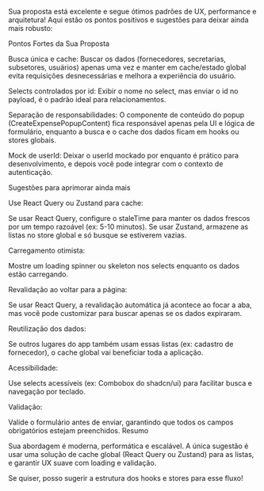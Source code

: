 Sua proposta está excelente e segue ótimos padrões de UX, performance e arquitetura!
Aqui estão os pontos positivos e sugestões para deixar ainda mais robusto:

Pontos Fortes da Sua Proposta

Busca única e cache:
Buscar os dados (fornecedores, secretarias, subsetores, usuários) apenas uma vez e manter em cache/estado global evita requisições desnecessárias e melhora a experiência do usuário.

Selects controlados por id:
Exibir o nome no select, mas enviar o id no payload, é o padrão ideal para relacionamentos.

Separação de responsabilidades:
O componente de conteúdo do popup (CreateExpensePopupContent) fica responsável apenas pela UI e lógica de formulário, enquanto a busca e o cache dos dados ficam em hooks ou stores globais.

Mock de userId:
Deixar o userId mockado por enquanto é prático para desenvolvimento, e depois você pode integrar com o contexto de autenticação.

Sugestões para aprimorar ainda mais

Use React Query ou Zustand para cache:

Se usar React Query, configure o staleTime para manter os dados frescos por um tempo razoável (ex: 5-10 minutos).
Se usar Zustand, armazene as listas no store global e só busque se estiverem vazias.

Carregamento otimista:

Mostre um loading spinner ou skeleton nos selects enquanto os dados estão carregando.

Revalidação ao voltar para a página:

Se usar React Query, a revalidação automática já acontece ao focar a aba, mas você pode customizar para buscar apenas se os dados expiraram.

Reutilização dos dados:

Se outros lugares do app também usam essas listas (ex: cadastro de fornecedor), o cache global vai beneficiar toda a aplicação.

Acessibilidade:

Use selects acessíveis (ex: Combobox do shadcn/ui) para facilitar busca e navegação por teclado.

Validação:

Valide o formulário antes de enviar, garantindo que todos os campos obrigatórios estejam preenchidos.
Resumo

Sua abordagem é moderna, performática e escalável.
A única sugestão é usar uma solução de cache global (React Query ou Zustand) para as listas, e garantir UX suave com loading e validação.

Se quiser, posso sugerir a estrutura dos hooks e stores para esse fluxo!
